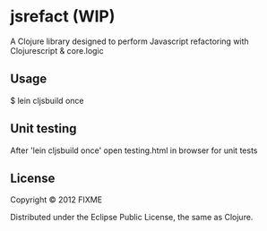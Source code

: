 # jsrefact (WIP) 

A Clojure library designed to perform Javascript refactoring with Clojurescript & core.logic

## Usage

$ lein cljsbuild once

## Unit testing
After 'lein cljsbuild once' open testing.html in browser for unit tests

## License

Copyright © 2012 FIXME

Distributed under the Eclipse Public License, the same as Clojure.
